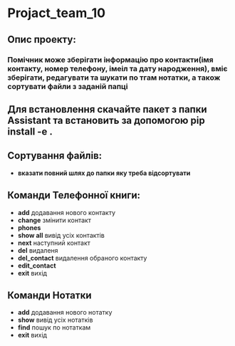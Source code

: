 # Projact_team_10

## Опис проекту:
### Помічник може зберігати інформацію про контакти(імя контакту, номер телефону, імеіл та дату народження), вміє зберігати, редагувати та шукати по тгам нотатки, а також сортувати файли з заданій папці

## Для встановлення скачайте пакет з папки Assistant та встановить за допомогою pip install -e .

## Сортування файлів:
- **вказати повний шлях до папки яку треба відсортувати**

## Команди Телефонної книги:
- **add** додавання нового контакту
- **change** змінити контакт
- **phones** 
- **show all** вивід усіх контактів
- **next** наступний контакт
- **del** видаленя 
- **del_contact** видалення обраного контакту
- **edit_contact**
- **exit** вихід
  
## Команди Нотатки
  - **add** додавання нового нотатку
  - **show** вивід усіх нотатків
  - **find** пошук по нотаткам
  - **exit** вихід
